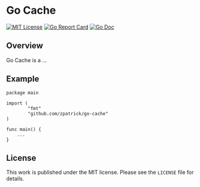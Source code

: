 # Go Cache

[![MIT License](https://img.shields.io/badge/license-MIT-blue.svg)](https://github.com/zpatrick/go-cache/blob/master/LICENSE)
[![Go Report Card](https://goreportcard.com/badge/github.com/zpatrick/go-cache)](https://goreportcard.com/report/github.com/zpatrick/go-cache)
[![Go Doc](https://godoc.org/github.com/zpatrick/go-cache?status.svg)](https://godoc.org/github.com/zpatrick/go-cache)


## Overview
Go Cache is a ...

## Example
```
package main

import (
        "fmt"
        "github.com/zpatrick/go-cache"
)

func main() {
	...
}
```

## License
This work is published under the MIT license.
Please see the `LICENSE` file for details.
